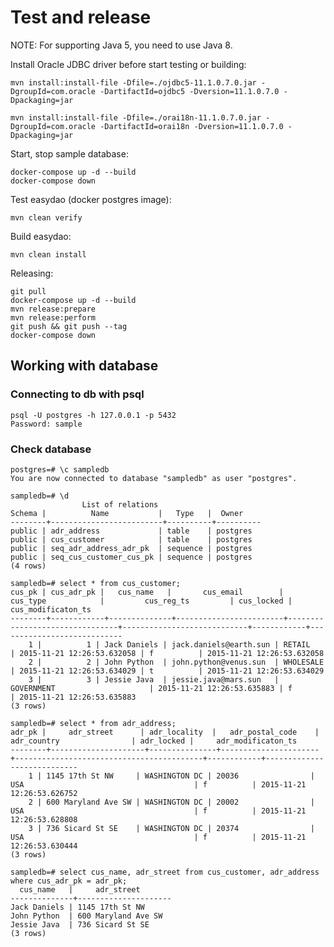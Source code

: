 # Test and release

NOTE: For supporting Java 5, you need to use Java 8.

Install Oracle JDBC driver before start testing or building:

    mvn install:install-file -Dfile=./ojdbc5-11.1.0.7.0.jar -DgroupId=com.oracle -DartifactId=ojdbc5 -Dversion=11.1.0.7.0 -Dpackaging=jar

    mvn install:install-file -Dfile=./orai18n-11.1.0.7.0.jar -DgroupId=com.oracle -DartifactId=orai18n -Dversion=11.1.0.7.0 -Dpackaging=jar

Start, stop sample database:

    docker-compose up -d --build
    docker-compose down

Test easydao (docker postgres image):

    mvn clean verify

Build easydao:

    mvn clean install

Releasing:

    git pull
    docker-compose up -d --build
    mvn release:prepare
    mvn release:perform
    git push && git push --tag
    docker-compose down

## Working with database

### Connecting to db with psql

    psql -U postgres -h 127.0.0.1 -p 5432
    Password: sample

### Check database

    postgres=# \c sampledb
    You are now connected to database "sampledb" as user "postgres".

    sampledb=# \d
                    List of relations
    Schema |          Name           |   Type   |  Owner   
    --------+-------------------------+----------+----------
    public | adr_address             | table    | postgres
    public | cus_customer            | table    | postgres
    public | seq_adr_address_adr_pk  | sequence | postgres
    public | seq_cus_customer_cus_pk | sequence | postgres
    (4 rows)

    sampledb=# select * from cus_customer;
    cus_pk | cus_adr_pk |   cus_name   |       cus_email        |            cus_type            |         cus_reg_ts         | cus_locked |     cus_modificaton_ts     
    --------+------------+--------------+------------------------+--------------------------------+----------------------------+------------+----------------------------
        1 |          1 | Jack Daniels | jack.daniels@earth.sun | RETAIL                         | 2015-11-21 12:26:53.632058 | f          | 2015-11-21 12:26:53.632058
        2 |          2 | John Python  | john.python@venus.sun  | WHOLESALE                      | 2015-11-21 12:26:53.634029 | t          | 2015-11-21 12:26:53.634029
        3 |          3 | Jessie Java  | jessie.java@mars.sun   | GOVERNMENT                     | 2015-11-21 12:26:53.635883 | f          | 2015-11-21 12:26:53.635883
    (3 rows)

    sampledb=# select * from adr_address;
    adr_pk |     adr_street      | adr_locality  |   adr_postal_code    |               adr_country                | adr_locked |     adr_modificaton_ts     
    --------+---------------------+---------------+----------------------+------------------------------------------+------------+----------------------------
        1 | 1145 17th St NW     | WASHINGTON DC | 20036                | USA                                      | f          | 2015-11-21 12:26:53.626752
        2 | 600 Maryland Ave SW | WASHINGTON DC | 20002                | USA                                      | f          | 2015-11-21 12:26:53.628808
        3 | 736 Sicard St SE    | WASHINGTON DC | 20374                | USA                                      | f          | 2015-11-21 12:26:53.630444
    (3 rows)

    sampledb=# select cus_name, adr_street from cus_customer, adr_address where cus_adr_pk = adr_pk;
      cus_name   |     adr_street      
    --------------+---------------------
    Jack Daniels | 1145 17th St NW
    John Python  | 600 Maryland Ave SW
    Jessie Java  | 736 Sicard St SE
    (3 rows)


